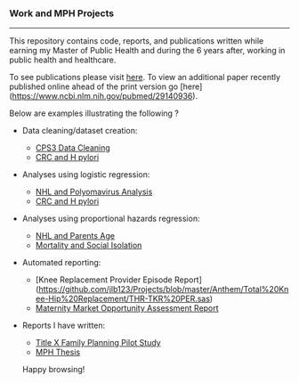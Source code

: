 ### Work and MPH Projects
________________________

This repository contains code, reports, and publications written while earning my Master of Public Health and during the 6 years after, working in public health and healthcare. 

To see publications please visit [here](https://github.com/jlb123/Projects/tree/master/Publications). To view an additional paper recently published online ahead of the print version go [here] (https://www.ncbi.nlm.nih.gov/pubmed/29140936).

Below are examples illustrating the following ? 

- Data cleaning/dataset creation: 
   - [CPS3 Data Cleaning](https://github.com/jlb123/Projects/blob/master/American%20Cancer%20Society/CPS3%20Data%20Cleaning/Physical%20Activity%20and%20Anthropometry%20Derived%20Variables.sas)
   - [CRC and H pylori](https://github.com/jlb123/Projects/blob/master/American%20Cancer%20Society/CRC%20and%20H%20Pylori/CRC%20and%20H%20Pylori%20Cohort.sas)
   
- Analyses using logistic regression:
   - [NHL and Polyomavirus Analysis](https://github.com/jlb123/Projects/blob/master/American%20Cancer%20Society/NHL%20and%20Polyomavirus/NHL%20and%20Polyomavirus%20Analysis.sas)
   - [CRC and H pylori](https://github.com/jlb123/Projects/blob/master/American%20Cancer%20Society/CRC%20and%20H%20Pylori/CRC%20and%20H%20Pylori%20Analysis.sas)
   
- Analyses using proportional hazards regression:
   - [NHL and Parents Age](https://github.com/jlb123/Projects/blob/master/American%20Cancer%20Society/NHL%20and%20Parents%20Age/NHL%20and%20Parents%20Age%20Analysis.sas)
   - [Mortality and Social Isolation](https://github.com/jlb123/Projects/blob/master/American%20Cancer%20Society/Mortality%20and%20Social%20Isolation/Social%20Isolation%20Analysis.sas)
   
- Automated reporting:
   - [Knee Replacement Provider Episode Report] (https://github.com/jlb123/Projects/blob/master/Anthem/Total%20Knee-Hip%20Replacement/THR-TKR%20PER.sas)
   - [Maternity Market Opportunity Assessment Report](https://github.com/jlb123/Projects/blob/master/Anthem/Maternity/MAT%20MOA.sas)
   
- Reports I have written: 
   - [Title X Family Planning Pilot Study](https://github.com/jlb123/Projects/blob/master/Emory%20MPH/KY%20Practicum/GSIP%20Final%20Report.pdf)
   - [MPH Thesis](https://github.com/jlb123/Projects/blob/master/Emory%20MPH/Thesis/Blase_Thesis.pdf)
   
   Happy browsing!
